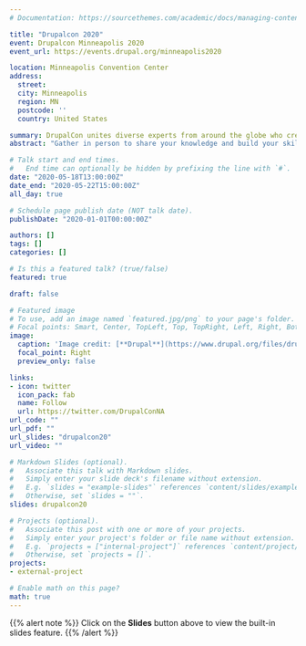 ```yaml
---
# Documentation: https://sourcethemes.com/academic/docs/managing-content/

title: "Drupalcon 2020"
event: Drupalcon Minneapolis 2020
event_url: https://events.drupal.org/minneapolis2020

location: Minneapolis Convention Center
address:
  street:
  city: Minneapolis
  region: MN
  postcode: ''
  country: United States

summary: DrupalCon unites diverse experts from around the globe who create ambitious digital experiences.
abstract: "Gather in person to share your knowledge and build your skills regarding Drupal innovation. Participate in informative, tailored sessions to master Drupal for improved customer satisfaction. Connect with your peers to grow your business and client-base. You can help advance the open source discussion around best practices and models for increased Drupal adoption. Innovators, like you, join one of the largest open source communities to help shape the future of Drupal! Come for a day or for the entire conference. And be sure to check out the varied Summits & Trainings offered May 18-19 during DrupalCon."

# Talk start and end times.
#   End time can optionally be hidden by prefixing the line with `#`.
date: "2020-05-18T13:00:00Z"
date_end: "2020-05-22T15:00:00Z"
all_day: true

# Schedule page publish date (NOT talk date).
publishDate: "2020-01-01T00:00:00Z"

authors: []
tags: []
categories: []

# Is this a featured talk? (true/false)
featured: true

draft: false

# Featured image
# To use, add an image named `featured.jpg/png` to your page's folder.
# Focal points: Smart, Center, TopLeft, Top, TopRight, Left, Right, BottomLeft, Bottom, BottomRight.
image:
  caption: 'Image credit: [**Drupal**](https://www.drupal.org/files/drupal.org_minneapolis2020_promo%403x_0.png)'
  focal_point: Right
  preview_only: false

links:
- icon: twitter
  icon_pack: fab
  name: Follow
  url: https://twitter.com/DrupalConNA
url_code: ""
url_pdf: ""
url_slides: "drupalcon20"
url_video: ""

# Markdown Slides (optional).
#   Associate this talk with Markdown slides.
#   Simply enter your slide deck's filename without extension.
#   E.g. `slides = "example-slides"` references `content/slides/example-slides.md`.
#   Otherwise, set `slides = ""`.
slides: drupalcon20

# Projects (optional).
#   Associate this post with one or more of your projects.
#   Simply enter your project's folder or file name without extension.
#   E.g. `projects = ["internal-project"]` references `content/project/deep-learning/index.md`.
#   Otherwise, set `projects = []`.
projects:
- external-project

# Enable math on this page?
math: true
---
```


{{% alert note %}}
Click on the **Slides** button above to view the built-in slides feature.
{{% /alert %}}
